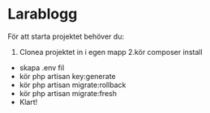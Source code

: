 # Larablogg

För att starta projektet behöver du: 
1. Clonea projektet in i egen mapp
2.kör composer install
+ skapa .env fil
+ kör php artisan key:generate
+ kör php artisan migrate:rollback
+ kör php artisan migrate:fresh
+ Klart!
